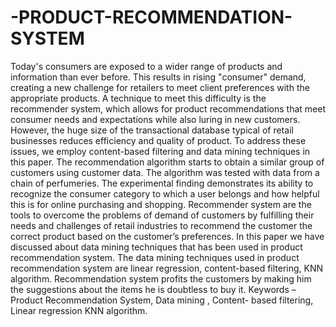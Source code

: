 # -PRODUCT-RECOMMENDATION-SYSTEM

Today's consumers are exposed to a wider range of products and information than ever before. This results in rising "consumer" demand, creating a new challenge for retailers to meet client preferences with the appropriate products. A technique to meet this difficulty is the recommender system, which allows for product recommendations that meet consumer needs and expectations while also luring in new customers. However, the huge size of the transactional database typical of retail businesses reduces efficiency and quality of product. To address these issues, we employ content-based filtering and data mining techniques in this paper. The recommendation algorithm starts to obtain a similar group of customers using customer data. The algorithm was tested with data from a chain of perfumeries. The experimental finding demonstrates its ability to recognize the consumer category to which a user belongs and how helpful this is for online purchasing and shopping.
Recommender system are the tools to overcome the problems of demand of customers by fulfilling their needs and challenges of retail industries to recommend the customer the correct product based on the customer’s preferences. In this paper we have discussed about data mining techniques that has been used in product recommendation system. The data mining techniques used in product recommendation system are linear regression, content-based filtering, KNN algorithm. Recommendation system profits the customers by making him the suggestions about the items he is doubtless to buy it.
Keywords – Product Recommendation System, Data mining , Content- based filtering, Linear regression KNN algorithm.
